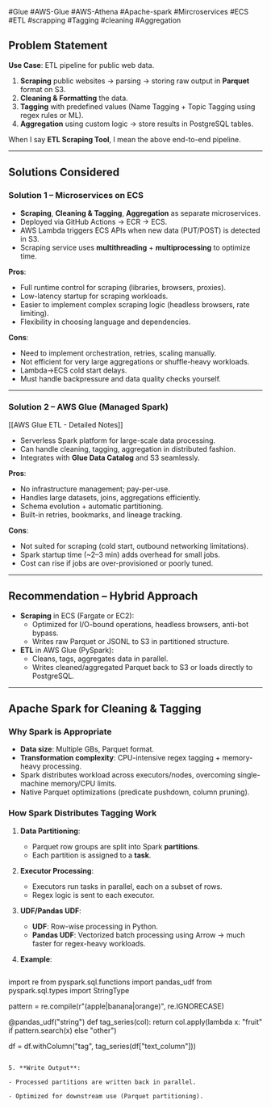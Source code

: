 #Glue #AWS-Glue #AWS-Athena #Apache-spark #Mircroservices #ECS #ETL #scrapping #Tagging #cleaning #Aggregation
## Problem Statement
**Use Case**: ETL pipeline for public web data.
1. **Scraping** public websites → parsing → storing raw output in **Parquet** format on S3.
2. **Cleaning & Formatting** the data.
3. **Tagging** with predefined values (Name Tagging + Topic Tagging using regex rules or ML).
4. **Aggregation** using custom logic → store results in PostgreSQL tables.

When I say **ETL Scraping Tool**, I mean the above end-to-end pipeline.

---

## Solutions Considered

### Solution 1 – Microservices on ECS
- **Scraping**, **Cleaning & Tagging**, **Aggregation** as separate microservices.
- Deployed via GitHub Actions → ECR → ECS.
- AWS Lambda triggers ECS APIs when new data (PUT/POST) is detected in S3.
- Scraping service uses **multithreading** + **multiprocessing** to optimize time.

**Pros**:
- Full runtime control for scraping (libraries, browsers, proxies).
- Low-latency startup for scraping workloads.
- Easier to implement complex scraping logic (headless browsers, rate limiting).
- Flexibility in choosing language and dependencies.

**Cons**:
- Need to implement orchestration, retries, scaling manually.
- Not efficient for very large aggregations or shuffle-heavy workloads.
- Lambda→ECS cold start delays.
- Must handle backpressure and data quality checks yourself.

---

### Solution 2 – AWS Glue (Managed Spark)
 [[AWS Glue ETL - Detailed Notes]]
- Serverless Spark platform for large-scale data processing.
- Can handle cleaning, tagging, aggregation in distributed fashion.
- Integrates with **Glue Data Catalog** and S3 seamlessly.

**Pros**:
- No infrastructure management; pay-per-use.
- Handles large datasets, joins, aggregations efficiently.
- Schema evolution + automatic partitioning.
- Built-in retries, bookmarks, and lineage tracking.

**Cons**:
- Not suited for scraping (cold start, outbound networking limitations).
- Spark startup time (~2–3 min) adds overhead for small jobs.
- Cost can rise if jobs are over-provisioned or poorly tuned.

---

## Recommendation – Hybrid Approach
- **Scraping** in ECS (Fargate or EC2):
  - Optimized for I/O-bound operations, headless browsers, anti-bot bypass.
  - Writes raw Parquet or JSONL to S3 in partitioned structure.
- **ETL** in AWS Glue (PySpark):
  - Cleans, tags, aggregates data in parallel.
  - Writes cleaned/aggregated Parquet back to S3 or loads directly to PostgreSQL.

---

## Apache Spark for Cleaning & Tagging

### Why Spark is Appropriate
- **Data size**: Multiple GBs, Parquet format.
- **Transformation complexity**: CPU-intensive regex tagging + memory-heavy processing.
- Spark distributes workload across executors/nodes, overcoming single-machine memory/CPU limits.
- Native Parquet optimizations (predicate pushdown, column pruning).

### How Spark Distributes Tagging Work
1. **Data Partitioning**:
   - Parquet row groups are split into Spark **partitions**.
   - Each partition is assigned to a **task**.
2. **Executor Processing**:
   - Executors run tasks in parallel, each on a subset of rows.
   - Regex logic is sent to each executor.
3. **UDF/Pandas UDF**:
   - **UDF**: Row-wise processing in Python.
   - **Pandas UDF**: Vectorized batch processing using Arrow → much faster for regex-heavy workloads.
4. **Example**:
   
   ```python
import re
   from pyspark.sql.functions import pandas_udf
   from pyspark.sql.types import StringType

   pattern = re.compile(r"(apple|banana|orange)", re.IGNORECASE)

   @pandas_udf("string")
   def tag_series(col):
       return col.apply(lambda x: "fruit" if pattern.search(x) else "other")

   df = df.withColumn("tag", tag_series(df["text_column"]))
```

5. **Write Output**:

- Processed partitions are written back in parallel.
    
- Optimized for downstream use (Parquet partitioning).

